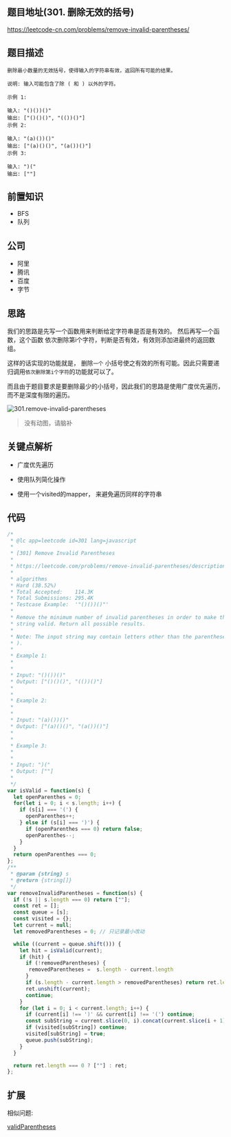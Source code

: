 
## 题目地址(301. 删除无效的括号)
https://leetcode-cn.com/problems/remove-invalid-parentheses/

## 题目描述
```
删除最小数量的无效括号，使得输入的字符串有效，返回所有可能的结果。

说明: 输入可能包含了除 ( 和 ) 以外的字符。

示例 1:

输入: "()())()"
输出: ["()()()", "(())()"]
示例 2:

输入: "(a)())()"
输出: ["(a)()()", "(a())()"]
示例 3:

输入: ")("
输出: [""]

```

## 前置知识

- BFS
- 队列

## 公司

- 阿里
- 腾讯
- 百度
- 字节
  
## 思路

我们的思路是先写一个函数用来判断给定字符串是否是有效的。 然后再写一个函数，这个函数
依次删除第i个字符，判断是否有效，有效则添加进最终的返回数组。

这样的话实现的功能就是， 删除`一个` 小括号使之有效的所有可能。因此只需要递归调用`依次删除第i个字符`的功能就可以了。

而且由于题目要求是要删除最少的小括号，因此我们的思路是使用广度优先遍历，而不是深度有限的遍历。

![301.remove-invalid-parentheses](https://tva1.sinaimg.cn/large/007S8ZIlly1ghlude6ok2j30s90fctaa.jpg)

> 没有动图，请脑补

## 关键点解析

- 广度优先遍历

- 使用队列简化操作

- 使用一个visited的mapper， 来避免遍历同样的字符串


## 代码
```js
/*
 * @lc app=leetcode id=301 lang=javascript
 *
 * [301] Remove Invalid Parentheses
 *
 * https://leetcode.com/problems/remove-invalid-parentheses/description/
 *
 * algorithms
 * Hard (38.52%)
 * Total Accepted:    114.3K
 * Total Submissions: 295.4K
 * Testcase Example:  '"()())()"'
 *
 * Remove the minimum number of invalid parentheses in order to make the input
 * string valid. Return all possible results.
 *
 * Note: The input string may contain letters other than the parentheses ( and
 * ).
 *
 * Example 1:
 *
 *
 * Input: "()())()"
 * Output: ["()()()", "(())()"]
 *
 *
 * Example 2:
 *
 *
 * Input: "(a)())()"
 * Output: ["(a)()()", "(a())()"]
 *
 *
 * Example 3:
 *
 *
 * Input: ")("
 * Output: [""]
 *
 */
var isValid = function(s) {
  let openParenthes = 0;
  for(let i = 0; i < s.length; i++) {
    if (s[i] === '(') {
      openParenthes++;
    } else if (s[i] === ')') {
      if (openParenthes === 0) return false;
      openParenthes--;
    }
  }
  return openParenthes === 0;
};
/**
 * @param {string} s
 * @return {string[]}
 */
var removeInvalidParentheses = function(s) {
  if (!s || s.length === 0) return [""];
  const ret = [];
  const queue = [s];
  const visited = {};
  let current = null;
  let removedParentheses = 0; // 只记录最小改动

  while ((current = queue.shift())) {
    let hit = isValid(current);
    if (hit) {
      if (!removedParentheses) {
       removedParentheses =  s.length - current.length
      }
      if (s.length - current.length > removedParentheses) return ret.length === 0 ? [""] : ret;;
      ret.unshift(current);
      continue;
    }
    for (let i = 0; i < current.length; i++) {
      if (current[i] !== ')' && current[i] !== '(') continue;
      const subString = current.slice(0, i).concat(current.slice(i + 1));
      if (visited[subString]) continue;
      visited[subString] = true;
      queue.push(subString);
    }
  }

  return ret.length === 0 ? [""] : ret;
};
```

## 扩展

相似问题:

[validParentheses](./validParentheses.md)
